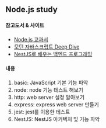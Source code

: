 ## Node.js study
#### 참고도서 & 사이트
- [Node.js 교과서](https://www.aladin.co.kr/shop/wproduct.aspx?ItemId=158379304, "book link")  
- [모던 자바스크립트 Deep Dive](https://www.aladin.co.kr/shop/wproduct.aspx?ItemId=251552545, "modern_js")
- [NestJS로 배우는 백엔드 프로그래밍](https://wikidocs.net/158457)
#### 내용
1. basic: JavaScript 기본 기능 파악
2. node: node 기능 테스트 해보기
3. http: web server 설정 알아보기
4. express: express web server 만들기
5. jest: jest를 이용한 테스트
6. NestJS: NestJS 아키텍처 및 기능 파악  

